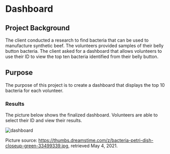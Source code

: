 # Dashboard
## Project Background

The client conducted a research to find bacteria that can be used to manufacture synthetic beef. The volunteers provided samples of their belly button bacteria. The client asked for a dashboard that allows volunteers to use their ID to view the top ten bacteria identified from their belly button.

## Purpose

The purpose of this project is to create a dashboard that displays the top 10 bacteria for each volunteer.

### Results

The picture below shows the finalized dashboard. Volunteers are able to select their ID and view their results.

![dashboard](https://user-images.githubusercontent.com/78306719/117573782-6e322200-b09f-11eb-933e-2f0ca4a9524c.PNG)

Picture source:
https://thumbs.dreamstime.com/z/bacteria-petri-dish-closeup-green-33499339.jpg, retrieved May 4, 2021.
